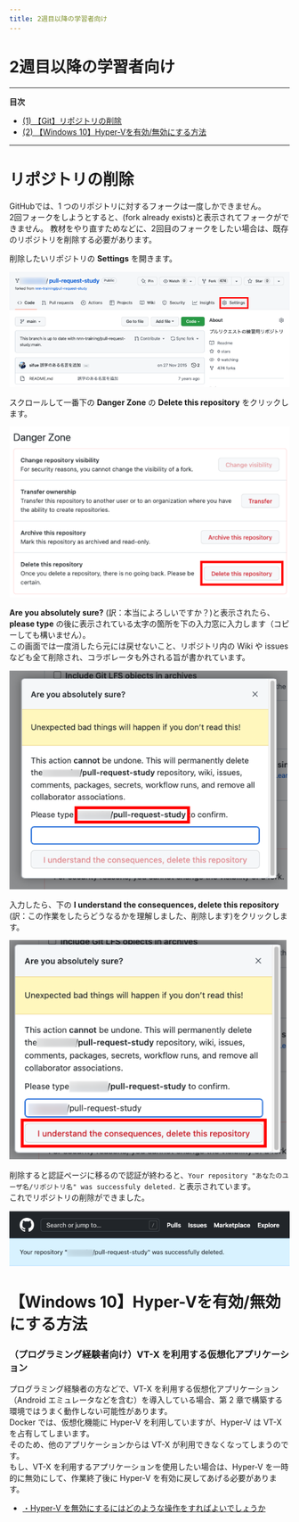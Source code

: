 ```yaml
---
title: 2週目以降の学習者向け
---
```


# 2週目以降の学習者向け

---
**目次**
- [(1) 【Git】リポジトリの削除](#1)
- [(2) 【Windows 10】Hyper-Vを有効/無効にする方法](#2)
---

# リポジトリの削除 <a id="1"></a>

GitHubでは、1 つのリポジトリに対するフォークは一度しかできません。  
2回フォークをしようとすると、(fork already exists)と表示されてフォークができません。
教材をやり直すためなどに、2回目のフォークをしたい場合は、既存のリポジトリを削除する必要があります。

削除したいリポジトリの **Settings** を開きます。

![Settingsをクリック](./images/delete_repository_01.png) 

スクロールして一番下の **Danger Zone** の **Delete this repository** をクリックします。

![Danger Zone の Delete this repository をクリック](./images/delete_repository_02.png) 

**Are you absolutely sure?** (訳：本当によろしいですか？)と表示されたら、 **please type** の後に表示されている太字の箇所を下の入力窓に入力します（コピーしても構いません）。  
この画面では一度消したら元には戻せないこと、リポジトリ内の Wiki や issues なども全て削除され、コラボレータも外される旨が書かれています。

![Please type の横の文字を入力](./images/delete_repository_03.png) 

入力したら、下の **I understand the consequences, delete this repository** (訳：この作業をしたらどうなるかを理解しました、削除します)をクリックします。

![Danger Zone の Delete this repository をクリック](./images/delete_repository_04.png) 

削除すると認証ページに移るので認証が終わると、`Your repository "あなたのユーザ名/リポジトリ名" was successfuly deleted.` と表示されています。  
これでリポジトリの削除ができました。

![削除は成功しました](./images/delete_repository_05.png) 


# 【Windows 10】Hyper-Vを有効/無効にする方法 <a id="2"></a>

### （プログラミング経験者向け）VT-X を利用する仮想化アプリケーション  

プログラミング経験者の方などで、VT-X を利用する仮想化アプリケーション（Android エミュレータなどを含む）を導入している場合、第 2 章で構築する環境ではうまく動作しない可能性があります。  
Docker では、仮想化機能に Hyper-V を利用していますが、Hyper-V は VT-X を占有してしまいます。  
そのため、他のアプリケーションからは VT-X が利用できなくなってしまうのです。  
もし、VT-X を利用するアプリケーションを使用したい場合は、Hyper-V を一時的に無効にして、作業終了後に Hyper-V を有効に戻してあげる必要があります。  

- [・Hyper-V を無効にするにはどのような操作をすればよいでしょうか](https://www.nnn.ed.nico/questions/17885)

